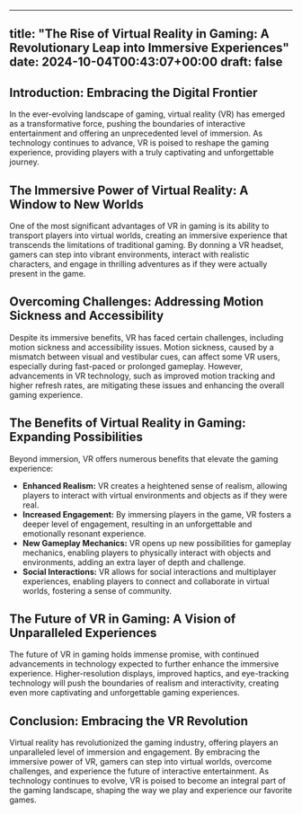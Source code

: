 
---
title: "The Rise of Virtual Reality in Gaming: A Revolutionary Leap into Immersive Experiences"
date: 2024-10-04T00:43:07+00:00
draft: false
---

## Introduction: Embracing the Digital Frontier

In the ever-evolving landscape of gaming, virtual reality (VR) has emerged as a transformative force, pushing the boundaries of interactive entertainment and offering an unprecedented level of immersion. As technology continues to advance, VR is poised to reshape the gaming experience, providing players with a truly captivating and unforgettable journey.

## The Immersive Power of Virtual Reality: A Window to New Worlds

One of the most significant advantages of VR in gaming is its ability to transport players into virtual worlds, creating an immersive experience that transcends the limitations of traditional gaming. By donning a VR headset, gamers can step into vibrant environments, interact with realistic characters, and engage in thrilling adventures as if they were actually present in the game.

## Overcoming Challenges: Addressing Motion Sickness and Accessibility

Despite its immersive benefits, VR has faced certain challenges, including motion sickness and accessibility issues. Motion sickness, caused by a mismatch between visual and vestibular cues, can affect some VR users, especially during fast-paced or prolonged gameplay. However, advancements in VR technology, such as improved motion tracking and higher refresh rates, are mitigating these issues and enhancing the overall gaming experience.

## The Benefits of Virtual Reality in Gaming: Expanding Possibilities

Beyond immersion, VR offers numerous benefits that elevate the gaming experience:

- **Enhanced Realism:** VR creates a heightened sense of realism, allowing players to interact with virtual environments and objects as if they were real.
- **Increased Engagement:** By immersing players in the game, VR fosters a deeper level of engagement, resulting in an unforgettable and emotionally resonant experience.
- **New Gameplay Mechanics:** VR opens up new possibilities for gameplay mechanics, enabling players to physically interact with objects and environments, adding an extra layer of depth and challenge.
- **Social Interactions:** VR allows for social interactions and multiplayer experiences, enabling players to connect and collaborate in virtual worlds, fostering a sense of community.

## The Future of VR in Gaming: A Vision of Unparalleled Experiences

The future of VR in gaming holds immense promise, with continued advancements in technology expected to further enhance the immersive experience. Higher-resolution displays, improved haptics, and eye-tracking technology will push the boundaries of realism and interactivity, creating even more captivating and unforgettable gaming experiences.

## Conclusion: Embracing the VR Revolution

Virtual reality has revolutionized the gaming industry, offering players an unparalleled level of immersion and engagement. By embracing the immersive power of VR, gamers can step into virtual worlds, overcome challenges, and experience the future of interactive entertainment. As technology continues to evolve, VR is poised to become an integral part of the gaming landscape, shaping the way we play and experience our favorite games.